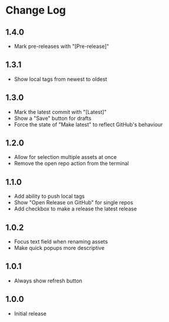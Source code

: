 # Change Log

## 1.4.0

- Mark pre-releases with "[Pre-release]"

## 1.3.1

- Show local tags from newest to oldest

## 1.3.0

- Mark the latest commit with "[Latest]"
- Show a "Save" button for drafts
- Force the state of "Make latest" to reflect GitHub's behaviour

## 1.2.0

- Allow for selection multiple assets at once
- Remove the open repo action from the terminal

## 1.1.0

- Add ability to push local tags
- Show "Open Release on GitHub" for single repos
- Add checkbox to make a release the latest release

## 1.0.2

- Focus text field when renaming assets
- Make quick popups more descriptive

## 1.0.1

- Always show refresh button

## 1.0.0

- Initial release
